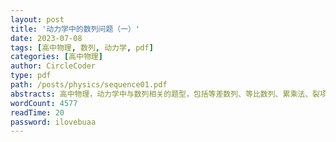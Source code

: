 ```yaml
---
layout: post
title: '动力学中的数列问题（一）'
date: 2023-07-08
tags: [高中物理, 数列, 动力学, pdf]
categories: [高中物理]
author: CircleCoder
type: pdf
path: /posts/physics/sequence01.pdf
abstracts: 高中物理，动力学中与数列相关的题型，包括等差数列、等比数列、累乘法、裂项相消等。
wordCount: 4577
readTime: 20
password: ilovebuaa
---
```

